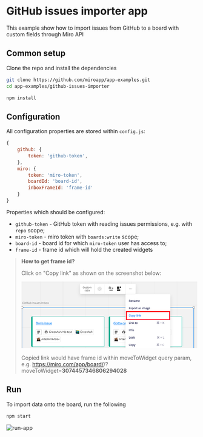 # GitHub issues importer app

This example show how to import issues from GitHub to a board with custom fields through Miro API

## Common setup

Clone the repo and install the dependencies

```bash
git clone https://github.com/miroapp/app-examples.git
cd app-examples/github-issues-importer
```

```bash
npm install
```

## Configuration

All configuration properties are stored within `config.js`:
```javascript
{
    github: {
        token: 'github-token',
    },
    miro: {
        token: 'miro-token',
        boardId: 'board-id',
        inboxFrameId: 'frame-id'
    }
}
```

Properties which should be configured:
- `github-token` - GitHub token with reading issues permissions, e.g. with `repo` scope;
- `miro-token` - miro token with `boards:write` scope;
- `board-id` - board id for which `miro-token` user has access to;
- `frame-id` - frame id which will hold the created widgets

> **How to get frame id?**
> 
> Click on "Copy link" as shown on the screenshot below:
>
> <img src="tip-copy-link-to-widget.png" alt="copy-link-to-widget-screenshot" />
>
> Copied link would have frame id within moveToWidget query param, 
> e.g. https://miro.com/app/board/<board-id>/?moveToWidget=**3074457346806294028**

## Run

To import data onto the board, run the following

```bash
npm start
```

<img src="run-app.gif" alt="run-app" />
